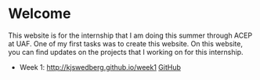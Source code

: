 # Welcome

This website is for the internship that I am doing this summer through ACEP at UAF. One of my first tasks was to create this 
website. On this website, you can find updates on the projects that I working on for this internship.

* Week 1: http://kjswedberg.github.io/week1 [GitHub](http://kjswedberg.github.io/week1)
